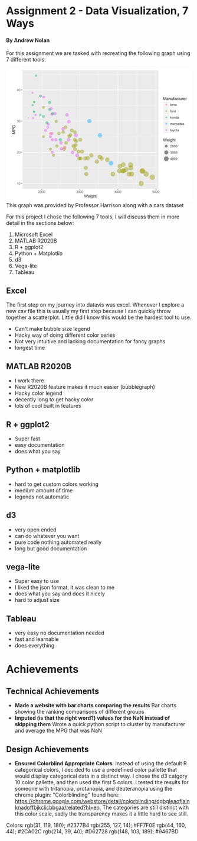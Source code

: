 Assignment 2 - Data Visualization, 7 Ways  
===
#### By Andrew Nolan

For this assignment we are tasked with recreating the following graph using 7 different tools.

!["The target graph"](./img/TargetGraph.png)
This graph was provided by Professor Harrison along with a cars dataset

For this project I chose the following 7 tools, I will discuss them in more detail in the sections below:
1. Microsoft Excel
2. MATLAB R2020B
3. R + ggplot2
4. Python + Matplotlib
5. d3
6. Vega-lite
7. Tableau 

## Excel
The first step on my journey into datavis was excel. Whenever I explore a new csv file this is usually my first step because I can quickly throw together a scatterplot. Little did I know this would be the hardest tool to use. 
- Can't make bubble size legend
- Hacky way of doing different color series
- Not very intuitive and lacking documentation for fancy graphs
- longest time

## MATLAB R2020B
- I work there
- New R2020B feature makes it much easier (bubblegraph)
- Hacky color legend
- decently long to get hacky color
- lots of cool built in features

## R + ggplot2
- Super fast
- easy documentation
- does what you say

## Python + matplotlib
- hard to get custom colors working
- medium amount of time
- legends not automatic

## d3
- very open ended
- can do whatever you want
- pure code nothing automated really
- long but good documentation

## vega-lite
- Super easy to use
- I liked the json format, it was clean to me
- does what you say and does it nicely
- hard to adjust size

## Tableau
- very easy no documentation needed
- fast and learnable
- does everything

# Achievements

## Technical Achievements
- **Made a website with bar charts comparing the results** Bar charts showing the ranking comparisons of different groups
- **Imputed (is that the right word?) values for the NaN instead of skipping them** Wrote a quick python script to cluster by manufacturer and average the MPG that was NaN

## Design Achievements
- **Ensured Colorblind Appropriate Colors**: Instead of using the default R categorical colors, I decided to use a predefined color pallette that would display categorical data in a distinct way. I chose the d3 catgory 10 color pallette, and then used the first 5 colors. I tested the results for someone with tritanopia, protanopia, and deuteranopia using the chrome plugin: "Colorblinding" found here: https://chrome.google.com/webstore/detail/colorblinding/dgbgleaofjainknadoffbjkclicbbgaa/related?hl=en. The categories are still distinct with this color scale, sadly the transparency makes it a little hard to see still.

Colors: 
rgb(31, 119, 180); #2377B4
rgb(255, 127, 14); #FF7F0E
rgb(44, 160, 44); #2CA02C
rgb(214, 39, 40); #D62728
rgb(148, 103, 189); #9467BD